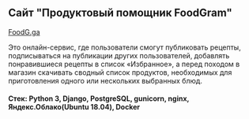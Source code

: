 ## Сайт "Продуктовый помощник FoodGram"


[FoodG.ga](http://foodg.ga/ "Продуктовый помощник")


Это онлайн-сервис, где пользователи смогут публиковать рецепты, подписываться на публикации других пользователей, добавлять понравившиеся рецепты в список «Избранное», а перед походом в магазин скачивать сводный список продуктов, необходимых для приготовления одного или нескольких выбранных блюд.

#### Стек: Python 3, Django, PostgreSQL, gunicorn, nginx, Яндекс.Облако(Ubuntu 18.04), Docker
